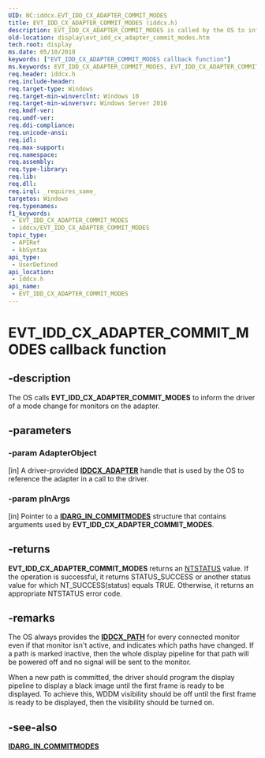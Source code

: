 ```yaml
---
UID: NC:iddcx.EVT_IDD_CX_ADAPTER_COMMIT_MODES
title: EVT_IDD_CX_ADAPTER_COMMIT_MODES (iddcx.h)
description: EVT_IDD_CX_ADAPTER_COMMIT_MODES is called by the OS to inform the driver of a mode change for monitors on the adapter.
old-location: display\evt_idd_cx_adapter_commit_modes.htm
tech.root: display
ms.date: 05/10/2018
keywords: ["EVT_IDD_CX_ADAPTER_COMMIT_MODES callback function"]
ms.keywords: EVT_IDD_CX_ADAPTER_COMMIT_MODES, EVT_IDD_CX_ADAPTER_COMMIT_MODES callback, EvtIddCxAdapterCommitModes, EvtIddCxAdapterCommitModes callback function [Display Devices], PFN_IDD_CX_ADAPTER_COMMIT_MODES, PFN_IDD_CX_ADAPTER_COMMIT_MODES callback function pointer [Display Devices], display.evt_idd_cx_adapter_commit_modes, iddcx/EvtIddCxAdapterCommitModes
req.header: iddcx.h
req.include-header: 
req.target-type: Windows
req.target-min-winverclnt: Windows 10
req.target-min-winversvr: Windows Server 2016
req.kmdf-ver: 
req.umdf-ver: 
req.ddi-compliance: 
req.unicode-ansi: 
req.idl: 
req.max-support: 
req.namespace: 
req.assembly: 
req.type-library: 
req.lib: 
req.dll: 
req.irql: _requires_same_
targetos: Windows
req.typenames: 
f1_keywords:
 - EVT_IDD_CX_ADAPTER_COMMIT_MODES
 - iddcx/EVT_IDD_CX_ADAPTER_COMMIT_MODES
topic_type:
 - APIRef
 - kbSyntax
api_type:
 - UserDefined
api_location:
 - iddcx.h
api_name:
 - EVT_IDD_CX_ADAPTER_COMMIT_MODES
---
```


# EVT_IDD_CX_ADAPTER_COMMIT_MODES callback function

## -description

The OS calls **EVT_IDD_CX_ADAPTER_COMMIT_MODES** to inform the driver of a mode change for monitors on the adapter.

## -parameters

### -param AdapterObject

[in] A driver-provided [**IDDCX_ADAPTER**](/windows-hardware/drivers/display/iddcx-objects#iddcx_adapter) handle that is used by the OS to reference the adapter in a call to the driver.

### -param pInArgs

[in] Pointer to a [**IDARG_IN_COMMITMODES**](ns-iddcx-idarg_in_commitmodes.md) structure that contains arguments used by **EVT_IDD_CX_ADAPTER_COMMIT_MODES**.

## -returns

**EVT_IDD_CX_ADAPTER_COMMIT_MODES** returns an [NTSTATUS](/windows-hardware/drivers/kernel/ntstatus-values) value. If the operation is successful, it returns STATUS_SUCCESS or another status value for which NT_SUCCESS(status) equals TRUE. Otherwise, it returns an appropriate NTSTATUS error code.

## -remarks

The OS always provides the [**IDDCX_PATH**](ns-iddcx-iddcx_path.md) for every connected monitor even if that monitor isn't active, and indicates which paths have changed. If a path is marked inactive, then the whole display pipeline for that path will be powered off and no signal will be sent to the monitor.

When a new path is committed, the driver should program the display pipeline to display a black image until the first frame is ready to be displayed. To achieve this, WDDM visibility should be off until the first frame is ready to be displayed, then the visibility should be turned on.

## -see-also

[**IDARG_IN_COMMITMODES**](ns-iddcx-idarg_in_commitmodes.md)
